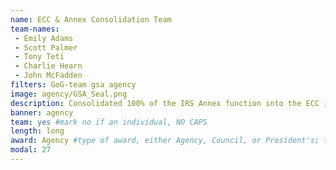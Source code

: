 ```yaml
---
name: ECC & Annex Consolidation Team
team-names:
 - Emily Adams
 - Scott Palmer
 - Tony Teti
 - Charlie Hearn
 - John McFadden
filters: GoG-team gsa agency
image: agency/GSA_Seal.png
description: Consolidated 100% of the IRS Annex function into the ECC in a mission to reduce data center space nationally. Their efforts eliminated 122,475 square feet of government leased space, saving $3 million in lease costs and creating an efficient mobile work environment through desk sharing.
banner: agency
team: yes #mark no if an individual, NO CAPS 
length: long
award: Agency #type of award, either Agency, Council, or President's; this is case sensitive so make sure to match the options listed exactly. This section generates the format of the card
modal: 27
---
```

